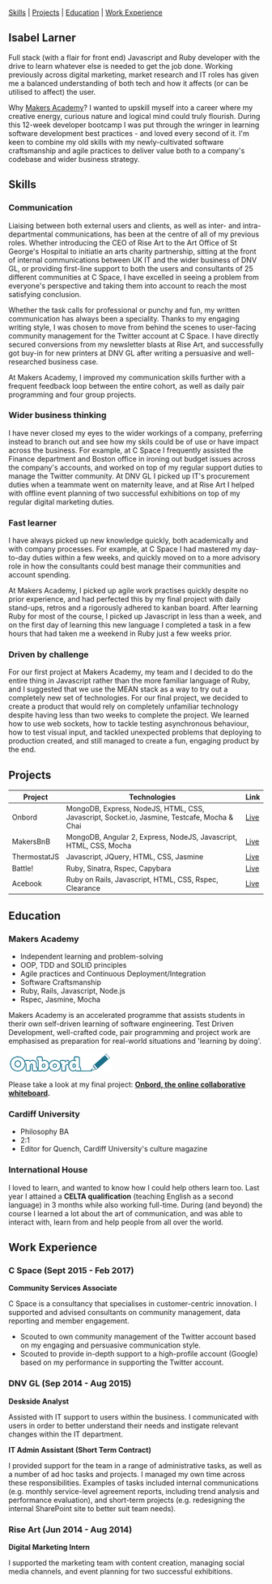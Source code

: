 [Skills](#skills) | [Projects](#projects) | [Education](#education) | [Work Experience](#work-experience)

## Isabel Larner

Full stack (with a flair for front end) Javascript and Ruby developer with the drive to learn whatever else is needed to get the job done. Working previously across digital marketing, market research and IT roles has given me a balanced understanding of both tech and how it affects (or can be utilised to affect) the user. 

Why [Makers Academy](http://www.makersacademy.com/)? I wanted to upskill myself into a career where my creative energy, curious nature and logical mind could truly flourish. During this 12-week developer bootcamp I was put through the wringer in learning software development best practices - and loved every second of it. I'm keen to combine my old skills with my newly-cultivated software craftsmanship and agile practices to deliver value both to a company's codebase and wider business strategy.

## Skills

### Communication
Liaising between both external users and clients, as well as inter- and intra-departmental communications, has been at the centre of all of my previous roles. Whether introducing the CEO of Rise Art to the Art Office of St George's Hospital to initiatie an arts charity partnership, sitting at the front of internal communications between UK IT and the wider business of DNV GL, or providing first-line support to both the users and consultants of 25 different communities at C Space, I have excelled in seeing a problem from everyone's perspective and taking them into account to reach the most satisfying conclusion.

Whether the task calls for professional or punchy and fun, my written communication has always been a speciality. Thanks to my engaging writing style, I was chosen to move from behind the scenes to user-facing community management for the Twitter account at C Space. I have directly secured conversions from my newsletter blasts at Rise Art, and successfully got buy-in for new printers at DNV GL after writing a persuasive and well-researched business case. 

At Makers Academy, I improved my communication skills further with a frequent feedback loop between the entire cohort, as well as daily pair programming and four group projects. 

### Wider business thinking
I have never closed my eyes to the wider workings of a company, preferring instead to branch out and see how my skils could be of use or have impact across the business. For example, at C Space I frequently assisted the Finance department and Boston office in ironing out budget issues across the company's accounts, and worked on top of my regular support duties to manage the Twitter community. At DNV GL I picked up IT's procurement duties when a teammate went on maternity leave, and at Rise Art I helped with offline event planning of two successful exhibitions on top of my regular digital marketing duties.

### Fast learner
I have always picked up new knowledge quickly, both academically and with company processes. For example, at C Space I had mastered my day-to-day duties within a few weeks, and quickly moved on to a more advisory role in how the consultants could best manage their communities and account spending. 

At Makers Academy, I picked up agile work practises quickly despite no prior experience, and had perfected this by my final project with daily stand-ups, retros and a rigorously adhered to kanban board. After learning Ruby for most of the course, I picked up Javascript in less than a week, and on the first day of learning this new language I completed a task in a few hours that had taken me a weekend in Ruby just a few weeks prior.

### Driven by challenge
For our first project at Makers Academy, my team and I decided to do the entire thing in Javascript rather than the more familiar language of Ruby, and I suggested that we use the MEAN stack as a way to try out a completely new set of technologies. For our final project, we decided to create a product that would rely on completely unfamiliar technology despite having less than two weeks to complete the project. We learned how to use web sockets, how to tackle testing asynchronous behaviour, how to test visual input, and tackled unexpected problems that deploying to production created, and still managed to create a fun, engaging product by the end.

## Projects

| Project  | Technologies | Link |
| ------------- | ------------- | ---- |
| Onbord  | MongoDB, Express, NodeJS, HTML, CSS, Javascript, Socket.io, Jasmine, Testcafe, Mocha & Chai  |   [Live](https://github.com/ilarne/team-whiteboard)   |
| MakersBnB  | MongoDB, Angular 2, Express, NodeJS, Javascript, HTML, CSS, Mocha  |   [Live](https://github.com/motri/Makersbnb) |
| ThermostatJS | Javascript, JQuery, HTML, CSS, Jasmine | [Live](https://github.com/ilarne/thermostat-JS) |
| Battle! | Ruby, Sinatra, Rspec, Capybara | [Live](https://github.com/ilarne/battle) |
| Acebook | Ruby on Rails, Javascript, HTML, CSS, Rspec, Clearance | [Live](https://github.com/makersacademy/acebook-april2017) |

## Education

### Makers Academy 

- Independent learning and problem-solving
- OOP, TDD and SOLID principles
- Agile practices and Continuous Deployment/Integration
- Software Craftsmanship
- Ruby, Rails, Javascript, Node.js
- Rspec, Jasmine, Mocha

Makers Academy is an accelerated programme that assists students in therir own self-driven learning of software engineering. Test Driven Development, well-crafted code, pair programming and project work are emphasised as preparation for real-world situations and 'learning by doing'. 

![Onbord](https://github.com/ilarne/team-whiteboard/blob/master/public/images/onbord-logo.png "Onbord")

Please take a look at my final project: **[Onbord, the online collaborative whiteboard](https://github.com/ilarne/team-whiteboard).** 

### Cardiff University 

- Philosophy BA
- 2:1
- Editor for Quench, Cardiff University's culture magazine

### International House 

I loved to learn, and wanted to know how I could help others learn too. Last year I attained a **CELTA qualification** (teaching English as a second language) in 3 months while also working full-time. During (and beyond) the course I learned a lot about the art of communication, and was able to interact with, learn from and help people from all over the world.

## Work Experience

### C Space (Sept 2015 - Feb 2017)   

**Community Services Associate**

C Space is a consultancy that specialises in customer-centric innovation. I supported and advised consultants on community management, data reporting and member engagement. 

- 	Scouted to own community management of the Twitter account based on my engaging and persuasive communication style.  
-	Scouted to provide in-depth support to a high-profile account (Google) based on my performance in supporting the Twitter account.

### DNV GL (Sep 2014 - Aug 2015)  

**Deskside Analyst**

Assisted with IT support to users within the business. I communicated with users in order to better understand their needs and instigate relevant changes within the IT department.

**IT Admin Assistant (Short Term Contract)**

I provided support for the team in a range of administrative tasks, as well as a number of ad hoc tasks and projects. I managed my own time across these responsibilities. Examples of tasks included internal communications (e.g. monthly service-level agreement reports, including trend analysis and performance evaluation), and short-term projects (e.g. redesigning the internal SharePoint site to better suit team needs).

### Rise Art (Jun 2014 - Aug 2014)

**Digital Marketing Intern**

I supported the marketing team with content creation, managing social media channels, and event planning for two successful exhibitions.
